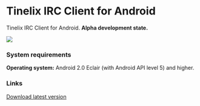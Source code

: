 <h1>Tinelix IRC Client for Android</h1>
Tinelix IRC Client for Android. <b>Alpha development state.</b><p><p><img src="https://user-images.githubusercontent.com/76806170/157038143-467b9482-a303-4189-b5fe-1c6ccb247b44.png"></img>
<h3>System requirements</h3>
<p><b>Operating system:</b> Android 2.0 Eclair (with Android API level 5) and higher.
<h3>Links</h3>
<a href="https://github.com/tinelix/irc-client-for-android/releases/tag/0.1.7-alpha-20220309">Download latest version</a>
